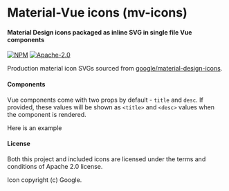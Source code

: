 Material-Vue icons (mv-icons)
================
#### Material Design icons packaged as inline SVG in single file Vue components

[![NPM](http://img.shields.io/npm/v/mv-icons.svg?style=flat-square)](https://www.npmjs.com/package/mv-icons)
[![Apache-2.0](http://img.shields.io/npm/l/mv-icons.svg?style=flat-square)](https://github.com/Addvilz/mv-icons/)

Production material icon SVGs sourced from [google/material-design-icons](https://github.com/google/material-design-icons).

#### Components

Vue components come with two props by default - `title` and `desc`. If provided,
these values will be shown as `<title>` and `<desc>` values when the component is rendered.

Here is an example 


#### License

Both this project and included icons are licensed under the terms and conditions of Apache 2.0 license.

Icon copyright (c) Google.
